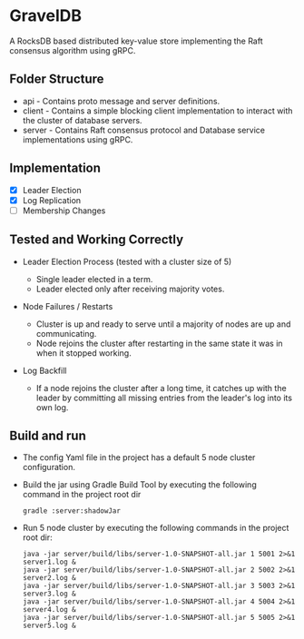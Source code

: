 # GravelDB
A RocksDB based distributed key-value store implementing the Raft consensus algorithm using gRPC.

## Folder Structure

- api - Contains proto message and server definitions.
- client - Contains a simple blocking client implementation to interact with the cluster of database servers.
- server - Contains Raft consensus protocol and Database service implementations using gRPC.

## Implementation

- [x] Leader Election
- [x] Log Replication
- [ ] Membership Changes

## Tested and Working Correctly

- Leader Election Process (tested with a cluster size of 5)
  - Single leader elected in a term.
  - Leader elected only after receiving majority votes.

- Node Failures / Restarts
  - Cluster is up and ready to serve until a majority of nodes are up and communicating.
  - Node rejoins the cluster after restarting in the same state it was in when it stopped working.

- Log Backfill
  - If a node rejoins the cluster after a long time, it catches up with the leader by committing all missing entries from the leader's log into its own log.

## Build and run

- The config Yaml file in the project has a default 5 node cluster configuration.
- Build the jar using Gradle Build Tool by executing the following command in the project root dir

  ```
  gradle :server:shadowJar
  ```

- Run 5 node cluster by executing the following commands in the project root dir:

  ```
  java -jar server/build/libs/server-1.0-SNAPSHOT-all.jar 1 5001 2>&1 server1.log &
  java -jar server/build/libs/server-1.0-SNAPSHOT-all.jar 2 5002 2>&1 server2.log &
  java -jar server/build/libs/server-1.0-SNAPSHOT-all.jar 3 5003 2>&1 server3.log &
  java -jar server/build/libs/server-1.0-SNAPSHOT-all.jar 4 5004 2>&1 server4.log &
  java -jar server/build/libs/server-1.0-SNAPSHOT-all.jar 5 5005 2>&1 server5.log &
  ```
  
